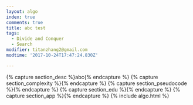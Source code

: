 ```yaml
---
layout: algo
index: true
comments: true
title: abc test
tags:
  - Divide and Conquer
  - Search
modifier: titanzhang2@gmail.com
modtime: '2017-10-24T17:47:24.830Z'

---
```

{% capture section_desc %}abc{% endcapture %}
{% capture section_complexity %}{% endcapture %}
{% capture section_pseudocode %}{% endcapture %}
{% capture section_edu %}{% endcapture %}
{% capture section_app %}{% endcapture %}
{% include algo.html %}
